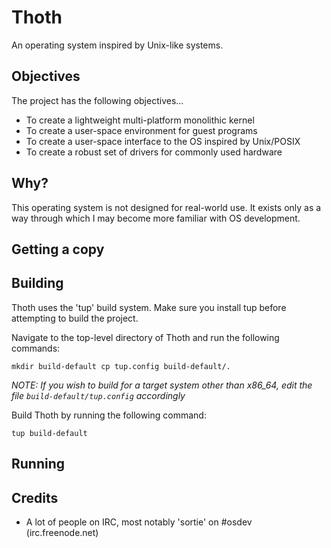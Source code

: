 # Thoth

An operating system inspired by Unix-like systems.

## Objectives

The project has the following objectives...

- To create a lightweight multi-platform monolithic kernel
- To create a user-space environment for guest programs
- To create a user-space interface to the OS inspired by Unix/POSIX
- To create a robust set of drivers for commonly used hardware

## Why?

This operating system is not designed for real-world use. It exists only as a way through which I may become more familiar with OS development.

## Getting a copy

## Building

Thoth uses the 'tup' build system. Make sure you install tup before attempting to build the project.

Navigate to the top-level directory of Thoth and run the following commands:

`
mkdir build-default
cp tup.config build-default/.
`

*NOTE: If you wish to build for a target system other than x86_64, edit the file 
`build-default/tup.config` accordingly*

Build Thoth by running the following command:

`
tup build-default
`

## Running

## Credits

- A lot of people on IRC, most notably 'sortie' on #osdev (irc.freenode.net)
